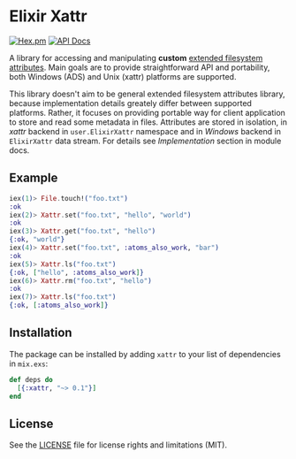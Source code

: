 # Elixir Xattr

[![Hex.pm](https://img.shields.io/hexpm/v/xattr.svg)](https://hex.pm/packages/xattr)
[![API Docs](https://img.shields.io/badge/api-docs-yellow.svg?style=flat)](https://hexdocs.pm/xattr/)

A library for accessing and manipulating **custom** [extended filesystem attributes](https://en.wikipedia.org/wiki/Extended_file_attributes). Main goals are to provide straightforward API and portability, both Windows (ADS) and Unix (xattr) platforms are supported.

This library doesn't aim to be general extended filesystem attributes library, because implementation details greately differ between supported platforms. Rather, it focuses on providing portable way for client application to store and read some metadata in files. Attributes are stored in isolation, in *xattr* backend in `user.ElixirXattr` namespace and in *Windows* backend in `ElixirXattr` data stream. For details see *Implementation* section in module docs.

## Example

```elixir
iex(1)> File.touch!("foo.txt")
:ok
iex(2)> Xattr.set("foo.txt", "hello", "world")
:ok
iex(3)> Xattr.get("foo.txt", "hello")
{:ok, "world"}
iex(4)> Xattr.set("foo.txt", :atoms_also_work, "bar")
:ok
iex(5)> Xattr.ls("foo.txt")
{:ok, ["hello", :atoms_also_work]}
iex(6)> Xattr.rm("foo.txt", "hello")
:ok
iex(7)> Xattr.ls("foo.txt")
{:ok, [:atoms_also_work]}
```

## Installation

The package can be installed by adding `xattr` to your list of dependencies in `mix.exs`:

```elixir
def deps do
  [{:xattr, "~> 0.1"}]
end
```


## License

See the [LICENSE] file for license rights and limitations (MIT).

[LICENSE]: https://github.com/SoftwareMansion/elixir-xattr/blob/master/LICENSE.txt
